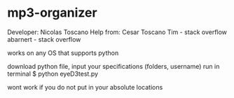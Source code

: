 mp3-organizer
=============
Developer: Nicolas Toscano
    Help from:
        Cesar Toscano
        Tim - stack overflow
        abarnert - stack overflow

works on any OS that supports python

download python file,
input your specifications
    (folders, username)
run in terminal
    $ python eyeD3test.py
    
wont work if you do not put in your absolute locations
